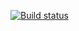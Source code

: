 [![Build status](https://ci.appveyor.com/api/projects/status/r3e1s5a6x9bo5yhc?svg=true)](https://ci.appveyor.com/project/MissarvaT/ajs-5-1-task)
